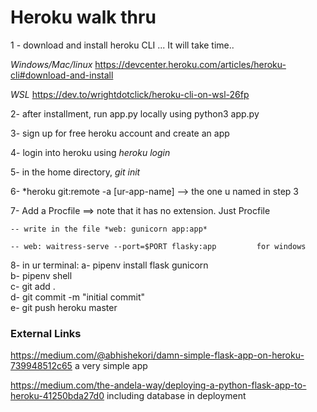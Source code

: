 # Heroku walk thru 

1 - download and install heroku CLI ... It will take time.. 

*Windows/Mac/linux*    https://devcenter.heroku.com/articles/heroku-cli#download-and-install 

*WSL*   https://dev.to/wrightdotclick/heroku-cli-on-wsl-26fp 

2- after installment, run app.py locally using python3 app.py 

3- sign up for free heroku account and create an app 

4- login into heroku using *heroku login* 

5- in the home directory, *git init* 

6- *heroku git:remote -a [ur-app-name]    --> the one u named in step 3 

7- Add a Procfile ==> note that it has no extension. Just Procfile

    -- write in the file *web: gunicorn app:app*     
    
    -- web: waitress-serve --port=$PORT flasky:app         for windows
    
8-  in ur terminal: 
    a- pipenv install flask gunicorn   
    b- pipenv shell   
    c- git add .  
    d- git commit -m "initial commit"  
    e- git push heroku master   


### External Links  

https://medium.com/@abhishekori/damn-simple-flask-app-on-heroku-739948512c65 a very simple app

https://medium.com/the-andela-way/deploying-a-python-flask-app-to-heroku-41250bda27d0 including database in deployment 







